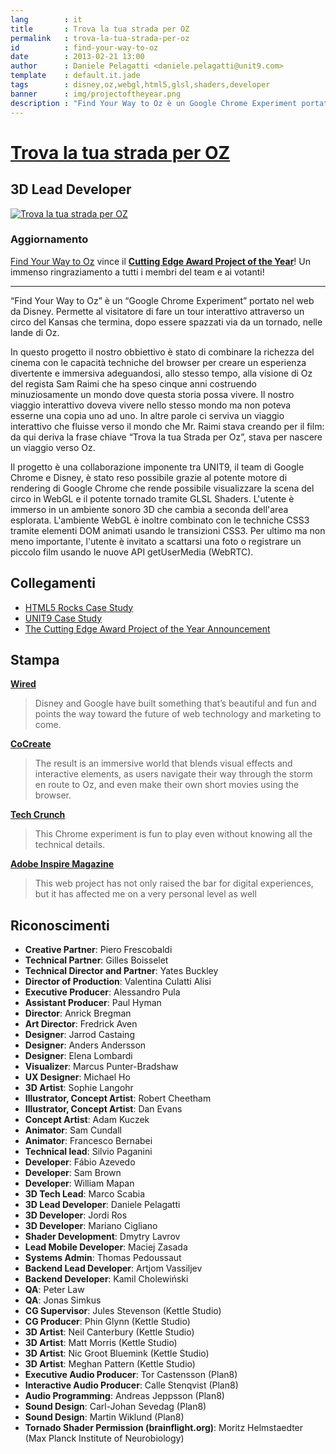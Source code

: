 ```yaml
---
lang        : it
title       : Trova la tua strada per OZ
permalink   : trova-la-tua-strada-per-oz
id          : find-your-way-to-oz
date        : 2013-02-21 13:00
author      : Daniele Pelagatti <daniele.pelagatti@unit9.com>
template    : default.it.jade
tags        : disney,oz,webgl,html5,glsl,shaders,developer
banner      : img/projectoftheyear.png
description : "Find Your Way to Oz è un Google Chrome Experiment portato nel web da Disney."
---
```


# [Trova la tua strada per OZ](http://www.findyourwaytooz.com) #
## 3D Lead Developer ##

[![](#{base}img/fywto_it.jpg "Trova la tua strada per OZ")](http://www.findyourwaytooz.com)

### Aggiornamento ###

[Find Your Way to Oz](http://www.findyourwaytooz.com) vince il [**Cutting Edge
Award Project of the Year**](http://www.thefwa.com/members/poty2013.html)! Un
immenso ringraziamento a tutti i membri del team e ai votanti!

---

“Find Your Way to Oz” è un “Google Chrome Experiment” portato nel web da
Disney. Permette al visitatore di fare un tour interattivo attraverso un circo
del Kansas che termina, dopo essere spazzati via da un tornado, nelle lande di
Oz.

In questo progetto il nostro obbiettivo è stato di combinare la richezza del
cinema con le capacità techniche del browser per creare un esperienza
divertente e immersiva adeguandosi, allo stesso tempo, alla visione di Oz del
regista Sam Raimi che ha speso cinque anni costruendo minuziosamente un mondo
dove questa storia possa vivere. Il nostro viaggio interattivo doveva vivere
nello stesso mondo ma non poteva esserne una copia uno ad uno. In altre parole
ci serviva un viaggio interattivo che fluisse verso il mondo che Mr. Raimi
stava creando per il film: da qui deriva la frase chiave “Trova la tua Strada
per Oz”, stava per nascere un viaggio verso Oz.

Il progetto è una collaborazione imponente tra UNIT9, il team di Google Chrome
e Disney, è stato reso possibile grazie al potente motore di rendering di
Google Chrome che rende possibile visualizzare la scena del circo in WebGL e
il potente tornado tramite GLSL Shaders. L'utente è immerso in un ambiente
sonoro 3D che cambia a seconda dell'area esplorata. L'ambiente WebGL è inoltre
combinato con le techniche CSS3 tramite elementi DOM animati usando le
transizioni CSS3. Per ultimo ma non meno importante, l'utente è invitato a
scattarsi una foto o registrare un piccolo film usando le nuove API
getUserMedia (WebRTC).


## Collegamenti ##

  * [HTML5 Rocks Case Study](http://www.html5rocks.com/en/tutorials/casestudies/oz/)
  * [UNIT9 Case Study](http://www.unit9.com/project/find-your-way-to-oz-case-study)
  * [The Cutting Edge Award Project of the Year Announcement](http://www.thefwa.com/members/poty2013.html)

## Stampa ##

**[Wired](http://www.wired.com/gadgetlab/2013/02/disney-google-chrome-find-your-way-to-oz/)**

> Disney and Google have built something that’s beautiful and fun and
points the way toward the future of web technology and marketing to come.

**[CoCreate](http://www.fastcocreate.com/1682389/google-chrome-and-disney-find-a-stormy-path-to-oz)**

> The result is an immersive world that blends visual effects and
interactive elements, as users navigate their way through the storm en route
to Oz, and even make their own short movies using the browser.

**[Tech Crunch](http://techcrunch.com/2013/02/05/google-introduces-find-your-way-to-oz-html5-chrome-experiment-in-collaboration-with-disney-and-unit9/)**

> This Chrome experiment is fun to play even without knowing all the
technical details.

**[Adobe Inspire Magazine](http://www.adobe.com/inspire/2013/06/cutting-edge-award.html/)**

> This web project has not only raised the bar for digital experiences,
but it has affected me on a very personal level as well

## Riconoscimenti ##

 * **Creative Partner**: Piero Frescobaldi 
 *  **Technical Partner**: Gilles Boisselet 
 *  **Technical Director and Partner**: Yates Buckley 
 *  **Director of Production**: Valentina Culatti Alisi 
 *  **Executive Producer**: Alessandro Pula 
 *  **Assistant Producer**: Paul Hyman 
 *  **Director**: Anrick Bregman 
 *  **Art Director**: Fredrick Aven 
 *  **Designer**: Jarrod Castaing 
 *  **Designer**: Anders Andersson 
 *  **Designer**: Elena Lombardi 
 *  **Visualizer**: Marcus Punter-Bradshaw 
 *  **UX Designer**: Michael Ho 
 *  **3D Artist**: Sophie Langohr 
 * **Illustrator, Concept Artist**: Robert Cheetham 
 * **Illustrator, Concept Artist**: Dan Evans 
 * **Concept Artist**: Adam Kuczek 
 * **Animator**: Sam Cundall 
 * **Animator**: Francesco Bernabei 
 * **Technical lead**: Silvio Paganini 
 * **Developer**: Fábio Azevedo 
 * **Developer**: Sam Brown
 * **Developer**: William Mapan 
 * **3D Tech Lead**: Marco Scabia 
 * **3D Lead Developer**: Daniele Pelagatti 
 * **3D Developer**: Jordi Ros 
 * **3D Developer**: Mariano Cigliano 
 * **Shader Development**: Dmytry Lavrov 
 * **Lead Mobile Developer**: Maciej Zasada 
 * **Systems Admin**: Thomas Pedoussaut 
 * **Backend Lead Developer**: Artjom Vassiljev 
 * **Backend Developer**: Kamil Cholewiński 
 * **QA**: Peter Law 
 * **QA**: Jonas Simkus 
 * **CG Supervisor**: Jules Stevenson (Kettle Studio) 
 * **CG Producer**: Phin Glynn (Kettle Studio) 
 * **3D Artist**: Neil Canterbury (Kettle Studio) 
 * **3D Artist**: Matt Morris (Kettle Studio) 
 * **3D Artist**: Nic Groot Bluemink (Kettle Studio) 
 * **3D Artist**: Meghan Pattern (Kettle Studio) 
 * **Executive Audio Producer**: Tor Castensson (Plan8) 
 * **Interactive Audio Producer**: Calle Stenqvist (Plan8) 
 * **Audio Programming**: Andreas Jeppsson (Plan8) 
 * **Sound Design**: Carl-Johan Sevedag (Plan8) 
 * **Sound Design**: Martin Wiklund (Plan8) 
 * **Tornado Shader Permission (brainflight.org)**: Moritz Helmstaedter (Max Planck Institute of Neurobiology)

